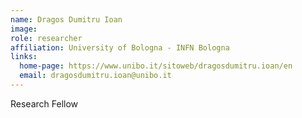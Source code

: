```yaml
---
name: Dragos Dumitru Ioan
image:
role: researcher
affiliation: University of Bologna - INFN Bologna
links:
  home-page: https://www.unibo.it/sitoweb/dragosdumitru.ioan/en
  email: dragosdumitru.ioan@unibo.it
---
```


Research Fellow
